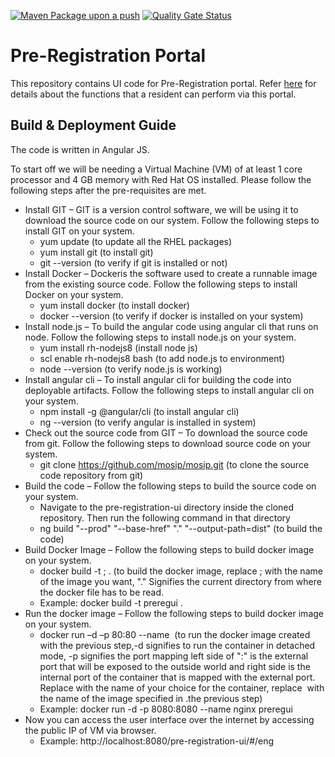 [![Maven Package upon a push](https://github.com/mosip/pre-registration-ui/actions/workflows/push_trigger.yml/badge.svg?branch=develop)](https://github.com/mosip/pre-registration-ui/actions/workflows/push_trigger.yml)
[![Quality Gate Status](https://sonarcloud.io/api/project_badges/measure?branch=develop&project=mosip_pre-registration-ui&metric=alert_status)](https://sonarcloud.io/dashboard?branch=develop&id=mosip_pre-registration-ui)


# Pre-Registration Portal

This repository contains UI code for Pre-Registration portal. Refer [here](https://docs.mosip.io/1.2.0/modules/pre-registration/pre-registration-user-guide) for details about the functions that a resident can perform via this portal.

## Build &amp; Deployment Guide

The code is written in Angular JS. 

To start off we will be needing a Virtual Machine (VM) of at least 1 core processor and 4 GB memory with Red Hat OS installed. Please follow the following steps after the pre-requisites are met.

- Install GIT – GIT is a version control software, we will be using it to download the source code on our system. Follow the following steps to install GIT on your system.
  - yum update (to update all the RHEL packages)
  - yum install git (to install git)
  - git --version (to verify if git is installed or not)
- Install Docker – Dockeris the software used to create a runnable image from the existing source code. Follow the following steps to install Docker on your system.
  - yum install docker (to install docker)
  - docker --version (to verify if docker is installed on your system)
- Install node.js – To build the angular code using angular cli that runs on node. Follow the following steps to install node.js on your system.
  - yum install rh-nodejs8 (install node js)
  - scl enable rh-nodejs8 bash (to add node.js to environment)
  - node --version (to verify node.js is working)
- Install angular cli – To install angular cli for building the code into deployable artifacts. Follow the following steps to install angular cli on your system.
  - npm install -g @angular/cli (to install angular cli)
  - ng --version (to verify angular is installed in system)
- Check out the source code from GIT – To download the source code from git. Follow the following steps to download source code on your system.
  - git clone https://github.com/mosip/mosip.git (to clone the source code repository from git)
- Build the code – Follow the following steps to build the source code on your system.
  - Navigate to the pre-registration-ui directory inside the cloned repository. Then run the following command in that directory
  - ng build "--prod" "--base-href" "." "--output-path=dist" (to build the code)
- Build Docker Image – Follow the following steps to build docker image on your system.
  - docker build -t <name>; . (to build the docker image, replace <name>; with the name of the image you want, &quot;.&quot; Signifies the current directory from where the docker file has to be read.
  - Example: docker build -t preregui .
- Run the docker image – Follow the following steps to build docker image on your system.
  - docker run –d –p 80:80 --name <container name> <image name> (to run the docker image created with the previous step,-d signifies to run the container in detached mode, -p signifies the port mapping left side of ":" is the external port that will be exposed to the outside world and right side is the internal port of the container that is mapped with the external port. Replace <container name> with the name of your choice for the container, replace <image name> with the name of the image specified in .the previous step)
  - Example: docker run -d -p 8080:8080 --name nginx preregui
- Now you can access the user interface over the internet by accessing the public IP of VM via browser.
  - Example: http://localhost:8080/pre-registration-ui/#/eng
